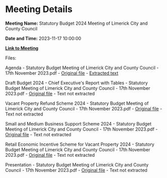# Meeting Details

**Meeting Name:** Statutory Budget 2024 Meeting of Limerick City and County Council

**Date and Time:** 2023-11-17 10:00:00

**[Link to Meeting](https://www.limerick.ie/council/whats-on/statutory-budget-2024-meeting-of-limerick-city-and-county-council)**

Files: 

Agenda - Statutory Budget Meeting of Limerick City and County Council - 17th November 2023.pdf - [Original file](https://www.limerick.ie/sites/default/files/media/documents/2023-11/00-Agenda-Budget-2024-Meeting-of-Limerick-City-and-County-Council-17th-November-2023.pdf) - [Extracted text](./Agenda%20-%20Statutory%20Budget%20Meeting%20of%20Limerick%20City%20and%20County%20Council%20-%2017th%20November%202023.md)

Draft Budget 2024 - Chief Executive's Report with Tables - Statutory Budget Meeting of Limerick City and County Council - 17th November 2023.pdf - [Original file](https://www.limerick.ie/sites/default/files/media/documents/2023-11/03-Draft-Budget-2024-Chief-Executive-Report-with-Tables.pdf) - Text not extracted

Vacant Property Refund Scheme 2024 - Statutory Budget Meeting of Limerick City and County Council - 17th November 2023.pdf - [Original file](https://www.limerick.ie/sites/default/files/media/documents/2023-11/05-Vacant-Property-Refund-Scheme-2024-Statutory-Budget-2024-Meeting-of-Limerick-City-and-County-Council-17th-November-2023.pdf) - Text not extracted

Small and Medium Business Support Scheme 2024 - Statutory Budget Meeting of Limerick City and County Council - 17th November 2023.pdf - [Original file](https://www.limerick.ie/sites/default/files/media/documents/2023-11/06-Small-and-Medium-Business-Support-Scheme-2024-Statutory-Budget-2024-Meeting-of-Limerick-City-and-County-Council-17th-November-2023.pdf) - Text not extracted

Retail Economic Incentive Scheme for Vacant Property 2024 - Statutory Budget Meeting of Limerick City and County Council - 17th November 2023.pdf - [Original file](https://www.limerick.ie/sites/default/files/media/documents/2023-11/07-Retail-Economic-Incentive-Scheme-for-Vacant-Property-2024-Statutory-Budget-2024-Meeting-of-Limerick-City-and-County-Council-17th-November-2023.pdf) - Text not extracted

Presentation - Statutory Budget Meeting of Limerick City and County Council - 17th November 2023.pdf - [Original file](https://www.limerick.ie/sites/default/files/media/documents/2023-11/Presentation-Statutory-Budget-Meeting-of-Limerick-City-and-County-Council-17th-November-2023.pdf) - Text not extracted


